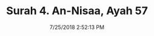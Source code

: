 ---
title       : "Surah 4. An-Nisaa, Ayah 57"
date        : 7/25/2018 2:52:13 PM
draft       : false
type        : "quran"
layout      : "compare"
BookCode    : "CMP"
SurahNumber : "4"
AyahNumber  : "57"
TotalAyah   : "176"
---